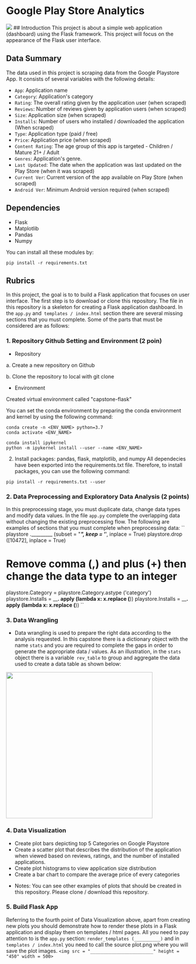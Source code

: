 # Google Play Store Analytics
<img src="https://raw.githubusercontent.com/fafilia/capstone-UIFlask/master/full_capstone.png">
## Introduction
This project is about a simple web application (dashboard) using the Flask framework. This project will focus on the appearance of the Flask user interface. 

## Data Summary
The data used in this project is scraping data from the Google Playstore App. It consists of several variables with the following details:
- `App`: Application name
- `Category`: Application's category
- `Rating`: The overall rating given by the application user (when scraped)
- `Reviews`: Number of reviews given by application users (when scraped)
- `Size`: Application size (when scraped)
- `Installs`: Number of users who installed / downloaded the application (When scraped)
- `Type`: Application type (paid / free)
- `Price`: Application price (when scraped)
- `Content Rating`: The age group of this app is targeted - Children / Mature 21+ / Adult
- `Genres`: Application's genre.
- `Last Updated`: The date when the application was last updated on the Play Store (when it was scraped)
- `Current Ver`: Current version of the app available on Play Store (when scraped)
- `Android Ver`: Minimum Android version required (when scraped)

## Dependencies
- Flask
- Matplotlib
- Pandas
- Numpy

You can install all these modules by:
```
pip install -r requirements.txt
```

## Rubrics
In this project, the goal is to to build a Flask application that focuses on user interface. The first step is to download or clone this repository. The file in this repository is a skeleton for creating a Flask application dashboard. In the `app.py` and` templates / index.html` section there are several missing sections that you must complete. Some of the parts that must be considered are as follows:


### 1. Repository Github Setting and Environment (2 poin)
- Repository 

a. Create a new repository on Github

b. Clone the repository to local with git clone
- Environment

 Created virtual environment called "capstone-flask"

You can set the conda environment by preparing the conda environment and kernel by using the following command:

```
conda create -n <ENV_NAME> python=3.7
conda activate <ENV_NAME>

conda install ipykernel
python -m ipykernel install --user --name <ENV_NAME>
```

2. Install packages: pandas, flask, matplotlib, and numpy
All dependecies have been exported into the requirements.txt file. Therefore, to install packages, you can use the following command:

```
pip install -r requirements.txt --user
```

### 2. Data Preprocessing and Exploratory Data Analysis (2 points)
In this preprocessing stage, you must duplicate data, change data types and modify data values. In the file `app.py` complete the overlapping data without changing the existing preprocessing flow.
The following are examples of sections that you must complete when preprocessing data:
``
playstore ._________ (subset = "_____", keep = '_____', inplace = True)
playstore.drop ([10472], inplace = True)
# Remove comma (,) and plus (+) then change the data type to an integer
playstore.Category = playstore.Category.astype ('category')
playstore.Installs = ________. apply (lambda x: x.replace (______))
playstore.Installs = ________. apply (lambda x: x.replace (______))
``
### 3. Data Wrangling
- Data wrangling is used to prepare the right data according to the analysis requested. In this capstone there is a dictionary object with the name `stats` and you are required to complete the gaps in order to generate the appropriate data / values. As an illustration, in the `stats` object there is a variable` rev_table` to group and aggregate the data used to create a data table as shown below:
<img src = "https://raw.githubusercontent.com/fafilia/capstone-UIFlask/master/table_rev.PNG" width = 400>

### 4. Data Visualization
- Create plot bars depicting top 5 Categories on Google Playstore
- Create a scatter plot that describes the distribution of the application when viewed based on reviews, ratings, and the number of installed applications.
- Create plot histograms to view application size distribution
- Create a bar chart to compare the average price of every categories

* Notes: You can see other examples of plots that should be created in this repository. Please clone / download this repository.

### 5. Build Flask App
Referring to the fourth point of Data Visualization above, apart from creating new plots you should demonstrate how to render these plots in a Flask application and display them on templates / html pages. All you need to pay attention to is the `app.py` section:
``
render_templates (__________)
``
and in `templates / index.html` you need to call the source plot.png where you will save the plot images.
``
<img src = "________________________" height = "450" ​​width = 500>
``
